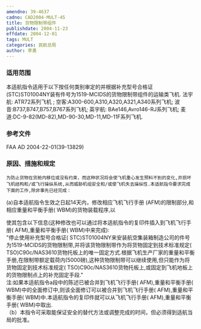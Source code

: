 ```yaml
---
amendno: 39-4637  
cadno: CAD2004-MULT-45  
title: 货物限制带组件  
publishdate: 2004-11-23  
effdate: 2004-12-01  
tags: MULT  
categories: 民航总局  
author: 李勇  
---
```

  
### 适用范围  
本适航指令适用于以下按任何类别审定的并根据补充型号合格证 (STC)ST01004NY装有件号为1519-MCIDS的货物限制带组件的运输类飞机.
法宇航: ATR72系列飞机 ;
空客:A300-600,A310,A320,A321,A340系列飞机;
波音:B737,B747,B757,B767系列飞机;
英宇航: BAe146,Avro146-RJ系列飞机;
麦道:DC-9-82(MD-82),MD-90-30,MD-11,MD-11F系列飞机.  
  
<!--more-->  
### 参考文件  
FAA AD 2004-22-01(39-13829)  
  
### 原因、措施和规定  
    为防止货物在货舱内移位或没有约束，而这种状况将会使飞机重心发生预料不到的变化,并损坏飞机结构和/或飞行操纵系统,从而威胁机组安全和/或使飞机失去操纵性.本适航指令要求完成下面的工作,除非事先已经完成：  
(a)自本适航指令生效之日起14天内，修改相应飞机飞行手册 (AFM)的限制部分,和相应重量和平衡手册( WBM)的货物装载程序,以  
    
使其包含以下信息(这种修改也可以通过将本适航指令的复印件插入到飞机飞行手册( AFM),重量和平衡手册( WBM)中来完成):  
    "停止使用补充型号合格证( STC)ST01004NY来安装航空集装箱制造公司的件号为1519-MCIDS的货物限制带,并将该货物限制带作为将货物固定到技术标准规定( TSO)C90c/NAS3610货物托板上的唯一固定方式.根据飞机生产厂家的重量和平衡手册,在限制带额定载荷内(5000磅),这种货物限制带可以继续使用,但只能作为将货物固定到技术标准规定( TSO)C90c/NAS3610货物托板上,或固定到飞机地板上的货物限制点上的补充固定手段."  
注:如果本适航指令a段中的陈述已被合并到飞机飞行手册( AFM),重量和平衡手册( WBM)中的全面修订中,则该全面修订可以被合并到飞机飞行手册( AFM),重量和平衡手册( WBM)中.本适航指令的复印件就可以从飞机飞行手册( AFM),重量和平衡手册( WBM)中取出.  
（b）本指令可采取能保证安全的替代方法或调整完成的时间，但必须得到适航当局的批准。  
